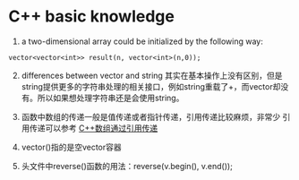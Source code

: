 # C++ basic knowledge
1. a two-dimensional array could be initialized by the following way:
``` 
vector<vector<int>> result(n, vector<int>(n,0));
``` 

2. differences between vector<char> and string
其实在基本操作上没有区别，但是string提供更多的字符串处理的相关接口，例如string重载了+，而vector却没有。所以如果想处理字符串还是会使用string。

3. 函数中数组的传递一般是值传递或者指针传递，引用传递比较麻烦，非常少
引用传递可以参考 [C++数组通过引用传递]("https://blog.csdn.net/qq_41883764/article/details/112802750")

4. vector<int>()指的是空vector容器  
5. 头文件<algorithm>中reverse()函数的用法：reverse(v.begin(), v.end());
